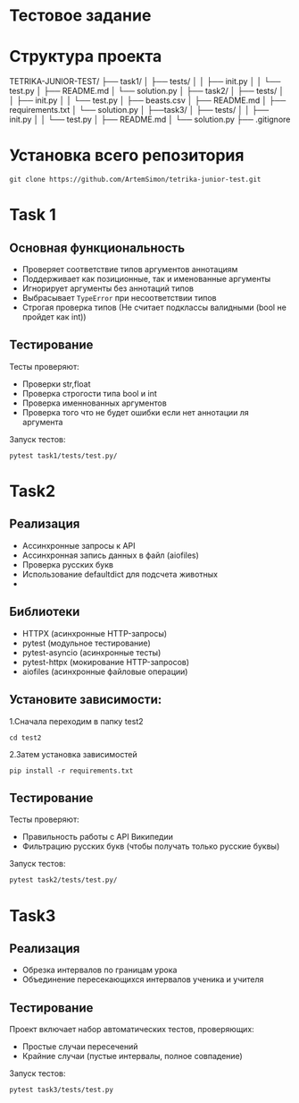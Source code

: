 # Тестовое задание 

# Структура проекта

TETRIKA-JUNIOR-TEST/
├── task1/
│ ├── tests/
│ │ ├── init.py
│ │ └── test.py
│ ├── README.md
│ └── solution.py
│
├── task2/
│ ├── tests/
│ │ ├── init.py
│ │ └── test.py
│ ├── beasts.csv
│ ├── README.md
│ ├── requirements.txt
│ └── solution.py
│
├──task3/
│ ├── tests/
│ │ ├── init.py
│ │ └── test.py
│ ├── README.md
│ └── solution.py
├── .gitignore



# Установка всего репозитория

```
git clone https://github.com/ArtemSimon/tetrika-junior-test.git
```

# Task 1

## Основная функциональность

- Проверяет соответствие типов аргументов аннотациям
- Поддерживает как позиционные, так и именованные аргументы
- Игнорирует аргументы без аннотаций типов
- Выбрасывает `TypeError` при несоответствии типов
- Строгая проверка типов (Не считает подклассы валидными (bool не пройдет как int))

## Тестирование
Тесты проверяют:

- Проверки str,float
- Проверка строгости типа bool и int
- Проверка именнованных аргументов
- Проверка того что не будет ошибки если нет аннотации ля аргумента

Запуск тестов:

```
pytest task1/tests/test.py/
```

# Task2
## Реализация

- Ассинхронные запросы к API
- Ассинхронная запись данных в файл (aiofiles)
- Проверка русских букв
- Использование defaultdict для подсчета животных
- 
## Библиотеки

- HTTPX (асинхронные HTTP-запросы)
- pytest (модульное тестирование)
- pytest-asyncio (асинхронные тесты)
- pytest-httpx (мокирование HTTP-запросов)
- aiofiles (асинхронные файловые операции)

## Установите зависимости:

1.Сначала переходим в папку test2

```
cd test2
```

2.Затем установка зависимостей

```
pip install -r requirements.txt
```

## Тестирование

Тесты проверяют:

- Правильность работы с API Википедии
- Фильтрацию русских букв (чтобы получать только русские буквы)
    
Запуск тестов:

```
pytest task2/tests/test.py/
```

# Task3

## Реализация

- Обрезка интервалов по границам урока
- Объединение пересекающихся интервалов ученика и учителя
    
## Тестирование

Проект включает набор автоматических тестов, проверяющих:

- Простые случаи пересечений
- Крайние случаи (пустые интервалы, полное совпадение)
    
Запуск тестов:

```
pytest task3/tests/test.py 
```
